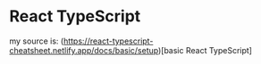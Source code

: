 # React TypeScript

my source is:
(https://react-typescript-cheatsheet.netlify.app/docs/basic/setup)[basic React TypeScript]